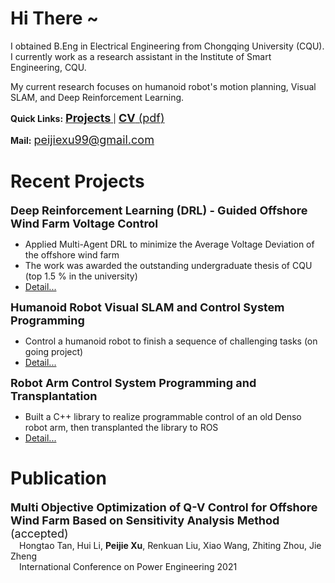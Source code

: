 <script>
var _hmt = _hmt || [];
(function() {
  var hm = document.createElement("script");
  hm.src = "https://hm.baidu.com/hm.js?7b209b2fdcb7fe3b26b9d3bfdaef9479";
  var s = document.getElementsByTagName("script")[0]; 
  s.parentNode.insertBefore(hm, s);
})();
</script>

# Hi There ~

I obtained B.Eng in Electrical Engineering from Chongqing University (CQU). I currently work as a research assistant in the Institute of Smart Engineering, CQU.

My current research focuses on humanoid robot's motion planning, Visual SLAM, and Deep Reinforcement Learning.

**Quick Links:** 
<a href="Projects_Details/Projects_index.html"> <font size=4> <b>Projects</b></font> </a> | <a href="CV_ECE_Xu,Peijei.pdf" target="Peijie Xu's CV" ><font size=4> <b>CV</b> (pdf)</font></a> 

**Mail:**   <font size=4>peijiexu99@gmail.com</font> 



# Recent Projects

<font size=4> <b>Deep Reinforcement Learning (DRL) - Guided Offshore Wind Farm Voltage Control</b> </font>  

* Applied Multi-Agent DRL to minimize the Average Voltage Deviation of the offshore wind farm
* The work was awarded the outstanding undergraduate thesis of CQU (top 1.5 % in the university)
* <a href="Projects_Details/1_underguaduate_thesis.html" target="_blank_" >Detail...</a>

<font size=4> <b>Humanoid Robot Visual SLAM and Control System Programming</b> </font>  

* Control a humanoid robot to finish a sequence of challenging tasks (on going project)
* <a href="Projects_Details/4_Roban.html" target="_blank_" >Detail...</a>

<font size=4> <b>Robot Arm Control System Programming and Transplantation</b> </font>  

* Built a C++ library to realize programmable control of an old Denso robot arm,  then transplanted the library to ROS
* <a href="Projects_Details/5_denso_arm.html" target="_blank_" >Detail...</a>




# Publication

<font size=4> <b>Multi Objective Optimization of Q-V Control for Offshore Wind Farm Based on Sensitivity Analysis Method</b> (accepted)</font>  
&emsp;Hongtao Tan, Hui Li, **Peijie Xu**, Renkuan Liu, Xiao Wang, Zhiting Zhou, Jie Zheng  
&emsp;International Conference on Power Engineering 2021

